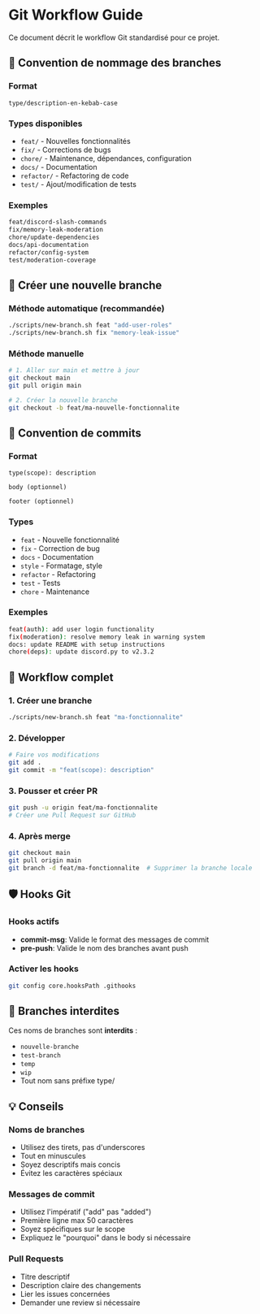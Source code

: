 # Git Workflow Guide

Ce document décrit le workflow Git standardisé pour ce projet.

## 🌿 Convention de nommage des branches

### Format
```
type/description-en-kebab-case
```

### Types disponibles
- `feat/` - Nouvelles fonctionnalités
- `fix/` - Corrections de bugs
- `chore/` - Maintenance, dépendances, configuration
- `docs/` - Documentation
- `refactor/` - Refactoring de code
- `test/` - Ajout/modification de tests

### Exemples
```bash
feat/discord-slash-commands
fix/memory-leak-moderation
chore/update-dependencies
docs/api-documentation
refactor/config-system
test/moderation-coverage
```

## 🚀 Créer une nouvelle branche

### Méthode automatique (recommandée)
```bash
./scripts/new-branch.sh feat "add-user-roles"
./scripts/new-branch.sh fix "memory-leak-issue"
```

### Méthode manuelle
```bash
# 1. Aller sur main et mettre à jour
git checkout main
git pull origin main

# 2. Créer la nouvelle branche
git checkout -b feat/ma-nouvelle-fonctionnalite
```

## 📝 Convention de commits

### Format
```
type(scope): description

body (optionnel)

footer (optionnel)
```

### Types
- `feat` - Nouvelle fonctionnalité
- `fix` - Correction de bug
- `docs` - Documentation
- `style` - Formatage, style
- `refactor` - Refactoring
- `test` - Tests
- `chore` - Maintenance

### Exemples
```bash
feat(auth): add user login functionality
fix(moderation): resolve memory leak in warning system
docs: update README with setup instructions
chore(deps): update discord.py to v2.3.2
```

## 🔄 Workflow complet

### 1. Créer une branche
```bash
./scripts/new-branch.sh feat "ma-fonctionnalite"
```

### 2. Développer
```bash
# Faire vos modifications
git add .
git commit -m "feat(scope): description"
```

### 3. Pousser et créer PR
```bash
git push -u origin feat/ma-fonctionnalite
# Créer une Pull Request sur GitHub
```

### 4. Après merge
```bash
git checkout main
git pull origin main
git branch -d feat/ma-fonctionnalite  # Supprimer la branche locale
```

## 🛡️ Hooks Git

### Hooks actifs
- **commit-msg**: Valide le format des messages de commit
- **pre-push**: Valide le nom des branches avant push

### Activer les hooks
```bash
git config core.hooksPath .githooks
```

## 🚫 Branches interdites

Ces noms de branches sont **interdits** :
- `nouvelle-branche`
- `test-branch`
- `temp`
- `wip`
- Tout nom sans préfixe type/

## 💡 Conseils

### Noms de branches
- Utilisez des tirets, pas d'underscores
- Tout en minuscules
- Soyez descriptifs mais concis
- Évitez les caractères spéciaux

### Messages de commit
- Utilisez l'impératif ("add" pas "added")
- Première ligne max 50 caractères
- Soyez spécifiques sur le scope
- Expliquez le "pourquoi" dans le body si nécessaire

### Pull Requests
- Titre descriptif
- Description claire des changements
- Lier les issues concernées
- Demander une review si nécessaire